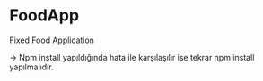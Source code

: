 # FoodApp
Fixed Food Application

-> Npm install yapıldığında hata ile karşılaşılır ise tekrar npm install yapılmalıdır.
